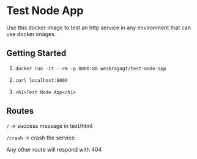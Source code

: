 # Test Node App

Use this docker image to test an http service in any environment that can use docker images.

## Getting Started

1. `docker run -it --rm -p 8000:80 wesbragagt/test-node-app`

2. `curl localhost:8000`

3. `<h1>Test Node App</h1>`

## Routes

`/` -> success message in text/html

`/crash` -> crash the service

Any other route will respond with 404
